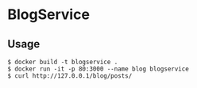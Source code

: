 # BlogService

## Usage
```
$ docker build -t blogservice .
$ docker run -it -p 80:3000 --name blog blogservice
$ curl http://127.0.0.1/blog/posts/
```
